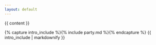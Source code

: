 ```yaml
---
layout: default
---
```


<div class="home">

  {{ content }}
  
  {% capture intro_include %}{% include party.md %}{% endcapture %}
  {{ intro_include | markdownify }}

</div>
